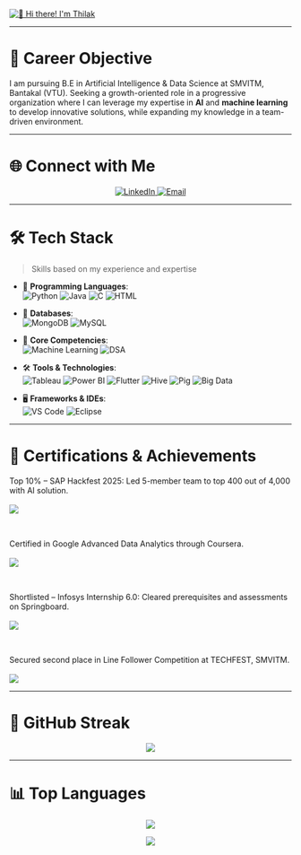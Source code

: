 [<img src="https://raw.githubusercontent.com/Thilakbangera/Thilakbangera/main/intro.gif" alt="👋 Hi there! I'm Thilak" title="👋 Hi there! I'm Thilak"/>](https://github.com/Thilakbangera)

---

# 🎯 Career Objective

<p>
I am pursuing B.E in Artificial Intelligence & Data Science at SMVITM, Bantakal (VTU).
Seeking a growth-oriented role in a progressive organization where I can leverage my expertise in <b>AI</b> and <b>machine learning</b> to develop innovative solutions, while expanding my knowledge in a team-driven environment.
</p>

---

# 🌐 Connect with Me

<p align="center">
  <a href="https://www.linkedin.com/in/thilak-bangera-b37629318">
    <img src="https://img.shields.io/badge/LinkedIn-0077B5?style=for-the-badge&logo=linkedin&logoColor=white" alt="LinkedIn">
  </a>
  <a href="mailto:thilakbangera17@gmail.com">
    <img src="https://img.shields.io/badge/Email-D14836?style=for-the-badge&logo=gmail&logoColor=white" alt="Email">
  </a>
</p>

---

# 🛠 Tech Stack

> Skills based on my experience and expertise

- 🔭 **Programming Languages**:<br>
  ![Python](https://img.shields.io/badge/-Python-yellow?style=flat-circle&logo=Python) 
  ![Java](https://img.shields.io/badge/-Java-gray?style=flat-circle&logo=java) 
  ![C](https://img.shields.io/badge/-C-blue?style=flat-circle&logo=c) 
  ![HTML](https://img.shields.io/badge/-HTML5-orange?style=flat-circle&logo=html5)

- 💾 **Databases**: <br>
  ![MongoDB](https://img.shields.io/badge/-MongoDB-blue?style=flat-circle&logo=MongoDB) 
  ![MySQL](https://img.shields.io/badge/-MySQL-white?style=flat-circle&logo=mysql)

- 🤖 **Core Competencies**: <br>
  ![Machine Learning](https://img.shields.io/badge/-Machine%20Learning-green?style=flat-circle) 
  ![DSA](https://img.shields.io/badge/-DSA-red?style=flat-circle&logo=algorithm)

- 🛠 **Tools & Technologies**:<br> 
  ![Tableau](https://img.shields.io/badge/-Tableau-blue?style=flat-circle&logo=tableau) 
  ![Power BI](https://img.shields.io/badge/-Power%20BI-black?style=flat-circle&logo=power-bi) 
  ![Flutter](https://img.shields.io/badge/-Flutter-blue?style=flat-circle&logo=flutter) 
  ![Hive](https://img.shields.io/badge/-Hive-orange?style=flat-circle&logo=hive) 
  ![Pig](https://img.shields.io/badge/-Apache%20Pig-red?style=flat-circle&logo=apache) 
  ![Big Data](https://img.shields.io/badge/-Big%20Data-yellow?style=flat-circle)

- 🖥 **Frameworks & IDEs**: <br>
  ![VS Code](https://img.shields.io/badge/-VSCode-blue?style=flat-circle&logo=Visual-Studio-Code) 
  ![Eclipse](https://img.shields.io/badge/-Eclipse-black?style=flat-circle&logo=eclipse)

---

# 🏅 Certifications & Achievements  

<p align="center">

Top 10% – SAP Hackfest 2025: Led 5-member team to top 400 out of 4,000 with AI solution.  
<br>
<img src="https://img.shields.io/badge/SAP-Hackfest-blue?style=flat-square&logo=sap"/>  

<br>

Certified in Google Advanced Data Analytics through Coursera.  
<br>
<a href="https://coursera.org/share/958b34547571b8efbeaaef9b6624c7ee">
  <img src="https://img.shields.io/badge/Coursera-Advanced%20Data%20Analytics-0056D2?style=flat-square&logo=coursera"/>
</a>  

<br>

Shortlisted – Infosys Internship 6.0: Cleared prerequisites and assessments on Springboard.  
<br>
<img src="https://img.shields.io/badge/Infosys-Internship%206.0-00AEEF?style=flat-square&logo=infosys"/>  

<br>

Secured second place in Line Follower Competition at TECHFEST, SMVITM.  
<br>
<img src="https://img.shields.io/badge/TECHFEST%202025-Line%20Follower%20Competition-orange?style=flat-square&logo=robotframework"/>  

</p>

---

# 🌟 GitHub Streak

<p align="center">
<img src="https://github-readme-streak-stats-trinibs-projects.vercel.app/?user=Thilakbangera&theme=merko&border=599200">
</p>

---

# 📊 Top Languages

<p align="center">
<img src="https://github-readme-stats-trinibs-projects.vercel.app/api/top-langs?username=Thilakbangera&theme=merko&layout=compact&border_color=599200&langs_count=6">
</p>

<p align="center">
  <img src="https://capsule-render.vercel.app/api?type=shark&height=100&section=header&text=Thank+You+for+Visiting!&fontSize=30&color=0:b579da,100:79da7f&fontColor=ffff00">
</p>



